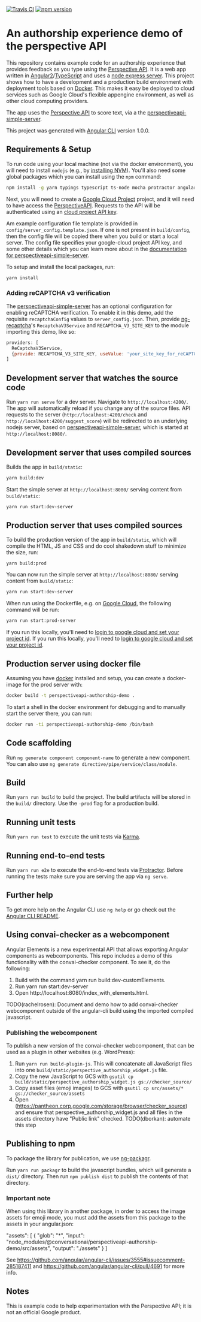 [![Travis CI](https://travis-ci.org/conversationai/perspectiveapi-authorship-demo.svg?branch=master)](https://travis-ci.org/conversationai/perspectiveapi-authorship-demo) [![npm version](https://badge.fury.io/js/%40conversationai%2Fperspectiveapi-authorship-demo.svg)](https://badge.fury.io/js/%40conversationai%2Fperspectiveapi-authorship-demo)

# An authorship experience demo of the perspective API

This repository contains example code for an authorship experience that provides feedback as you type using the [Perspective API](http://www.perspectiveapi.com/). It is a web app written in
[Angular2](https://angular.io/)/[TypeScript](https://www.typescriptlang.org/) and uses a [node express server](https://expressjs.com/). This project shows how to have a development and a production
build environment with deployment tools based on [Docker](https://www.docker.com/). This makes it easy be deployed to cloud services such as Google Cloud's flexible appengine environment, as well as other cloud computing providers.

The app uses the [Perspective API](http://www.perspectiveapi.com/) to score text, via a
the [perspectiveapi-simple-server](https://github.com/conversationai/perspectiveapi-simple-server).

This project was generated with [Angular CLI](https://github.com/angular/angular-cli) version 1.0.0.

## Requirements & Setup

To run code using your local machine (not via the docker
environment), you will need to install `nodejs` (e.g., by [installing NVM](https://github.com/creationix/nvm)). You'll also need some global packages which you can install using the `npm` command:

```bash
npm install -g yarn typings typescript ts-node mocha protractor angular-cli karma-cli
```

Next, you will need to create a
[Google Cloud Project](http://cloud.google.com) project, and it will need to have access the [PerspectiveAPI](https://www.perspectiveapi.com). Requests to the API will be authenticated using an [cloud project API key](https://support.google.com/cloud/answer/6158862?hl=en).

Am example configuration file template is provided in `config/server_config.template.json`. If one is not present in `build/config`, then the config file will be copied there when you build or start a local server. The config file specifies your google-cloud project API key, and some other details which you can learn more about in the [documentation for perspectiveapi-simple-server](https://github.com/conversationai/perspectiveapi-simple-server/blob/master/README.md).

To setup and install the local packages, run:

```bash
yarn install
```

### Adding reCAPTCHA v3 verification

The [perspectiveapi-simple-server](https://github.com/conversationai/perspectiveapi-simple-server) 
has an optional configuration for enabling reCAPTCHA verification. To enable it in this demo, add the 
requisite `recaptchaConfig` values to `server_config.json`. Then, provide [ng-recaptcha](https://github.com/DethAriel/ng-recaptcha)'s  `RecaptchaV3Service` and `RECAPTCHA_V3_SITE_KEY` to the module importing this demo, like so:

```js
providers: [ 
  ReCaptchaV3Service,
  {provide: RECAPTCHA_V3_SITE_KEY, useValue: 'your_site_key_for_reCAPTCHA_v3' },
]
```

## Development server that watches the source code

Run `yarn run serve` for a dev server. Navigate to `http://localhost:4200/`.
The app will automatically reload if you change any of the source files.
API requests to the server (`http://localhost:4200/check` and
`http://localhost:4200/suggest_score`) will be redirected to an underlying nodejs server,
based on [perspectiveapi-simple-server](https://github.com/conversationai/perspectiveapi-simple-server),
which is started at `http://localhost:8080/`.

## Development server that uses compiled sources

Builds the app in `build/static`:

```bash
yarn build:dev
```

Start the simple server at `http://localhost:8080/` serving content from `build/static`:

```bash
yarn run start:dev-server
```

## Production server that uses compiled sources

To build the production version of the app in `build/static`, which will compile the HTML, JS and CSS
and do cool shakedown stuff to minimize the size, run:

```
yarn build:prod
```

You can now run the simple server at `http://localhost:8080/` serving content from `build/static`:

```bash
yarn run start:dev-server
```

When run using the Dockerfile, e.g. on [Google Cloud](https://cloud.google.com/sdk/gcloud/), the following command will be run:

```bash
yarn run start:prod-server
```

If you run this locally, you'll need to [login to google cloud and set your project id](https://cloud.google.com/sdk/docs/initializing).
If you run this locally, you'll need to [login to google cloud and set your project id](https://cloud.google.com/sdk/docs/initializing).

## Production server using docker file

Assuming you have [docker](https://www.docker.com/) installed and setup, you can create a docker-image for the prod server with:

```bash
docker build -t perspectiveapi-authorship-demo .
```

To start a shell in the docker environment for debugging and to manually start
the server there, you can run:

```bash
docker run -ti perspectiveapi-authorship-demo /bin/bash
```

## Code scaffolding

Run `ng generate component component-name` to generate a new component. You can also use `ng generate directive/pipe/service/class/module`.

## Build

Run `yarn run build` to build the project. The build artifacts will be stored in the `build/` directory. Use the `-prod` flag for a production build.

## Running unit tests

Run `yarn run test` to execute the unit tests via [Karma](https://karma-runner.github.io).

## Running end-to-end tests

Run `yarn run e2e` to execute the end-to-end tests via [Protractor](http://www.protractortest.org/).
Before running the tests make sure you are serving the app via `ng serve`.

## Further help

To get more help on the Angular CLI use `ng help` or go check out the [Angular CLI README](https://github.com/angular/angular-cli/blob/master/README.md).

## Using convai-checker as a webcomponent

Angular Elements is a new experimental API that allows exporting Angular
components as webcomponents. This repo includes a demo of this functionality
with the convai-checker component. To
see it, do the following:
1. Build with the command yarn run build:dev-customElements.
2. Run yarn run start:dev-server
3. Open http://localhost:8080/index_with_elements.html.

TODO(rachelrosen): Document and demo how to add convai-checker webcomponent outside of the angular-cli build using the imported compiled javascript.

### Publishing the webcomponent

To publish a new version of the convai-checker webcomponent, that can be used as a plugin in other websites (e.g. WordPress):
1. Run `yarn run build-plugin-js`.  This will concatenate all JavaScript files into one `build/static/perspective_authorship_widget.js` file.
2. Copy the new JavaScript to GCS with `gsutil cp build/static/perspective_authorship_widget.js gs://checker_source/`
3. Copy asset files (emoji images) to GCS with `gsutil cp src/assets/* gs://checker_source/assets`
4. Open (https://pantheon.corp.google.com/storage/browser/checker_source) and ensure that perspective_authorship_widget.js and all files in the assets directory have "Public link" checked.  TODO(dborkan): automate this step

## Publishing to npm

To package the library for publication, we use [ng-packagr](https://github.com/dherges/ng-packagr).

Run `yarn run packagr` to build the javascript bundles, which will generate a
`dist/` directory. Then run `npm publish dist` to publish the contents of that
directory.

### Important note

When using this library in another package, in order to access the image assets
for emoji mode, you must add the assets from this package to the assets in your
angular.json:

"assets": [
   {
     "glob": "*",
     "input": "node_modules/@conversationai/perspectiveapi-authorship-demo/src/assets",
     "output": "./assets"
   }
]

See https://github.com/angular/angular-cli/issues/3555#issuecomment-285187411
and https://github.com/angular/angular-cli/pull/4691 for more info.

## Notes

This is example code to help experimentation with the Perspective API; it is not an official Google product.
